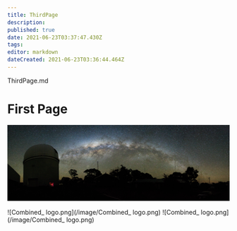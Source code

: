 ```yaml
---
title: ThirdPage
description: 
published: true
date: 2021-06-23T03:37:47.430Z
tags: 
editor: markdown
dateCreated: 2021-06-23T03:36:44.464Z
---
```


ThirdPage.md

# First Page

![aat.jpg](/image/aat.jpg)

![Combined_ logo.png](/image/Combined_ logo.png)
![Combined_ logo.png](/image/Combined_ logo.png)